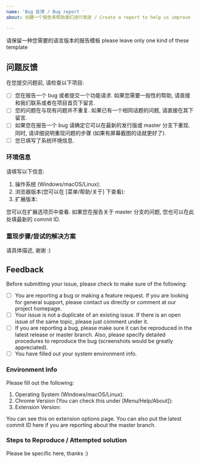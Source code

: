 ```yaml
---
name: 'Bug 反馈 / Bug report '
about: 创建一个报告来帮助我们进行改进 / Create a report to help us improve

---
```


请保留一种您需要的语言版本的报告模板
please leave only one kind of these template

## 问题反馈
在您提交问题前, 请检查以下项目:
- [ ] 您在报告一个 bug 或者提交一个功能请求. 如果您需要一般性的帮助, 请直接和我们联系或者在项目首页下留言.
- [ ] 您的问题在与现有问题并不重复. 如果已有一个相同话题的问题, 请直接在其下留言.
- [ ] 如果您在报告一个 bug 请确定它可以在最新的发行版或 master 分支下重现. 同时, 请详细说明重现问题的步骤 (如果有屏幕截图的话就更好了).
- [ ] 您已填写了系统环境信息.

### 环境信息
请填写以下信息:
1. 操作系统 (Windows/macOS/Linux):
2. 浏览器版本(您可以在 [菜单/帮助/关于] 下查看):
3. 扩展版本:

您可以在扩展选项页中查看. 如果您在报告关于 master 分支的问题, 您也可以在此处填最新的 commit ID.

### 重现步骤/尝试的解决方案
请具体描述, 谢谢 :)


## Feedback
Before submitting your issue, please check to make sure of the following:
- [ ] You are reporting a bug or making a feature request. If you are looking for general support, please contact us directly or comment at our project homepage.
- [ ] Your issue is not a duplicate of an existing issue. If there is an open issue of the same topic, please just comment under it.
- [ ] If you are reporting a bug, please make sure it can be reproduced in the latest release or master branch. Also, please specify detailed procedures to reproduce the bug (screenshots would be greatly appreciated).
- [ ] You have filled out your system environment info.

### Environment Info
Please fill out the following:
1. Operating System (Windows/macOS/Linux):
2. Chrome Version (You can check this under [Menu/Help/About]):
3. Extension Version:

You can see this on extension options page. You can also put the latest commit ID here if you are reporting about the master branch. 

### Steps to Reproduce / Attempted solution
Please be specific here, thanks :)
